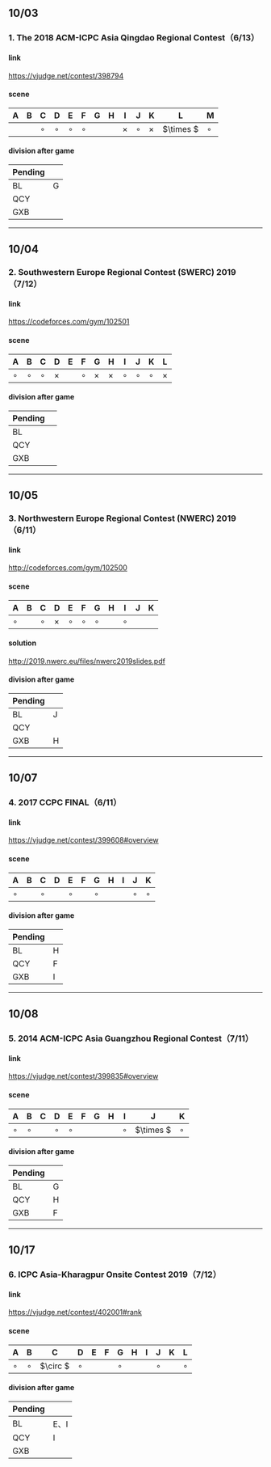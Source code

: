 ## 10/03

### 1. The 2018 ACM-ICPC Asia Qingdao Regional Contest（6/13）

#### link

https://vjudge.net/contest/398794

#### scene

| A    | B    | C       | D       | E       | F       | G    | H    | I      | J       | K     | L    | M       |
| ---- | ---- | ------- | ------- | ------- | ------- | ---- | ---- | -----  | ------- | ----- | ---- | ------- |
|      |      | $\circ$ | $\circ$ | $\circ$ | $\circ$ |      |      |$\times$| $\circ$ |$\times$| $\times $ | $\circ$ |

#### division after game

| Pending |      |
| ------- | ---- |
| BL      | G    |
| QCY     |      |
| GXB     |      |

----

## 10/04

### 2. Southwestern Europe Regional Contest (SWERC) 2019（7/12）

#### link

https://codeforces.com/gym/102501

#### scene

| A       | B       | C       | D        | E    | F       | G        | H    | I       | J       | K       | L        |
| ------- | ------- | ------- | -------- | ---- | ------- | -------- | ---- | ------- | ------- | ------- | -------- |
| $\circ$ | $\circ$ | $\circ$ | $\times$ |      | $\circ$ | $\times$ |$\times$| $\circ$ | $\circ$ | $\circ$ | $\times$ |

#### division after game

| Pending |      |
| ------- | ---- |
| BL      |      |
| QCY     |      |
| GXB     |      |

----

## 10/05

### 3. Northwestern Europe Regional Contest (NWERC) 2019（6/11）

#### link

http://codeforces.com/gym/102500

#### scene

| A       | B    | C       | D        | E       | F       | G       | H    | I       | J    | K    |
| ------- | ---- | ------- | -------- | ------- | ------- | ------- | ---- | ------- | ---- | ---- |
| $\circ$ |      | $\circ$ | $\times$ | $\circ$ | $\circ$ | $\circ$ |      | $\circ$ |      |      |

#### solution

http://2019.nwerc.eu/files/nwerc2019slides.pdf

#### division after game

| Pending |      |
| ------- | ---- |
| BL      | J    |
| QCY     |      |
| GXB     | H    |

----

## 10/07

### 4. 2017 CCPC FINAL（6/11）

#### link

https://vjudge.net/contest/399608#overview

#### scene

| A       | B    | C       | D    | E       | F    | G       | H    | I    | J       | K       |
| ------- | ---- | ------- | ---- | ------- | ---- | ------- | ---- | ---- | ------- | ------- |
| $\circ$ |      | $\circ$ |      | $\circ$ |      | $\circ$ |      |      | $\circ$ | $\circ$ |

#### division after game

| Pending |      |
| ------- | ---- |
| BL      | H    |
| QCY     | F    |
| GXB     | I    |

----

## 10/08

### 5. 2014 ACM-ICPC Asia Guangzhou Regional Contest（7/11）

#### link

https://vjudge.net/contest/399835#overview

#### scene

| A       | B       | C    | D       | E       | F    | G    | H    | I    | J         | K       |
| ------- | ------- | ---- | ------- | ------- | ---- | ---- | ---- | ---- | --------- | ------- |
| $\circ$ | $\circ$ |      | $\circ$ | $\circ$ |      |      |      |$\circ$| $\times $ | $\circ$ |

#### division after game

| Pending |      |
| ------- | ---- |
| BL      | G    |
| QCY     | H    |
| GXB     | F    |

---

## 10/17

### 6. ICPC Asia-Kharagpur Onsite Contest 2019（7/12）

#### link

https://vjudge.net/contest/402001#rank

#### scene

| A       | B       | C        | D       | E    | F    | G       | H    | I    | J       | K    | L       |
| ------- | ------- | -------- | ------- | ---- | ---- | ------- | ---- | ---- | ------- | ---- | ------- |
| $\circ$ | $\circ$ | $\circ $ | $\circ$ |      |      | $\circ$ |      |      | $\circ$​ |      | $\circ$ |

#### division after game

| Pending |      |
| ------- | ---- |
| BL      | E、I |
| QCY     | I    |
| GXB     |      |